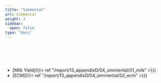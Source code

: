```yaml
---
title: "Simmental"
url: simmental
weight: 3
sidebar:
  open: false
type: "docs"
---
```



<style>
/* Container for the grid */
.grid-container {
  display: flex;
  flex-wrap: wrap;
  margin: 0;
  justify-content: center;
}

/* Each grid item */
.grid-item {
  margin: 0;
  padding: 1em;
  color: #fff;                    /* Text color (white by default) */
  text-align: center;           /* Slightly rounded corners (optional) */
}

.grid-item figcaption {
  margin: 0;
  padding: 0;
  color: black;
}

.grid-item img {
  margin: 0;
  padding: 0;
}

.grid-item figure {
  margin: 0;
  padding: 0;
}
</style>

<div class="grid-container">
  <div class="grid-item bg4"> {{< figure src="/media/figures/breeds/si.png" link="/heatstress/simmental" alt="Simmental" caption="Simmental" >}}
  </div>
</div>

- [Milk Yield]({{< ref "/report/13_appendixD/04_simmental/01_milk" >}})
- [ECM]({{< ref "/report/13_appendixD/04_simmental/02_ecm" >}})